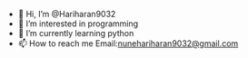 - 👋 Hi, I’m @Hariharan9032
- 👀 I’m interested in programming  
- 🌱 I’m currently learning python
- 📫 How to reach me Email:nunehariharan9032@gmail.com

<!---
Hariharan9032/Hariharan9032 is a ✨ special ✨ repository because its `README.md` (this file) appears on your GitHub profile.
You can click the Preview link to take a look at your changes.
--->
